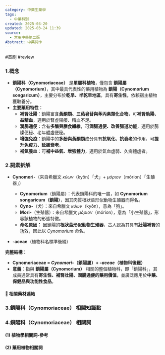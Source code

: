 ```yaml
---
category: 中藥生藥學
tags:
  - 中藥科別
created: 2025-03-20
updated: 2025-03-24 11:39
source:
  - 常用中藥第二版
Abstract: 中藥詞卡
---
```

#首刷 #review 
### 1.概念
- **鎖陽科（Cynomoriaceae）** 是**單屬科植物**，僅包含 **鎖陽屬（Cynomorium）**，其中最具代表性的藥用植物為 **鎖陽（Cynomorium songaricum）**，主要分布於**乾旱、半乾旱地區**，具有**寄生性**，依賴宿主植物獲取養分。  
- **主要藥用特性：**  
  - **補腎壯陽**：鎖陽富含**黃酮類、三萜皂苷與苯丙素類化合物**，可**補腎助陽、益精血**，適用於腎虛陽痿、精血不足。  
  - **潤腸通便**：含有**多醣與膳食纖維**，可**潤腸通便、改善腸道功能**，適用於腸燥便秘、老年體虛便秘。  
  - **增強免疫**：鎖陽中的**多酚與黃酮類**成分具有**抗氧化、抗衰老**的作用，可**提升免疫力、延緩衰老**。  
  - **補氣養血**：可**補中益氣、增強體力**，適用於氣血虛弱、久病體虛者。 

### 2.詞素拆解
- **Cynomori-**（來自希臘文 *κύων*（kyōn）「犬」+ *μόριον*（mórion）「生殖器」）  
  - **Cynomorium**（鎖陽屬）：代表鎖陽科的唯一屬，如 **Cynomorium songaricum（鎖陽）**，因其肉質根狀莖形似動物生殖器而得名。  
  - **Cyno-**（犬）：來自希臘文 *κύων*（kyōn），意為「狗」。  
  - **Mori-**（生殖器）：來自希臘文 *μόριον*（mórion），意為「小生殖器」，形容該植物的形態特徵。  
  - **命名原因：** 因鎖陽的**根狀莖形似動物生殖器**，古人認為其具有**壯陽補腎**的功效，因此以 *Cynomorium* 命名。  

- **-aceae**（植物科名標準後綴）  

**完整結構：**

- **Cynomoriaceae = *Cynomori-*（鎖陽屬）+ *-aceae*（植物科後綴）**  
- **意義**：指與 **鎖陽屬（Cynomorium）** 相關的整個植物科，即「鎖陽科」，其成員通常具有**寄生性、補腎壯陽、潤腸通便的藥用價值**，並廣泛應用於**中藥、保健品與功能性食品**。  
#### 📌 相關藥材連結




### 3.鎖陽科（Cynomoriaceae） 相關知識點



### 4.鎖陽科（Cynomoriaceae） 相關詞
#### (1) 植物學相關詞-參考




#### (2) 藥用植物相關詞

